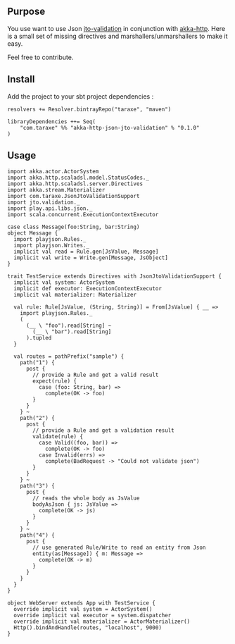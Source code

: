 ## Purpose

You use want to use Json [jto-validation](https://github.com/jto/validation) in conjunction with [akka-http](http://doc.akka.io/docs/akka/2.4.11/scala/http/introduction.html).
Here is a small set of missing directives and marshallers/unmarshallers to make it easy.

Feel free to contribute.

## Install

Add the project to your sbt project dependencies :

```
resolvers += Resolver.bintrayRepo("taraxe", "maven")

libraryDependencies ++= Seq(
    "com.taraxe" %% "akka-http-json-jto-validation" % "0.1.0"
)
```


## Usage

```
import akka.actor.ActorSystem
import akka.http.scaladsl.model.StatusCodes._
import akka.http.scaladsl.server.Directives
import akka.stream.Materializer
import com.taraxe.JsonJtoValidationSupport
import jto.validation._
import play.api.libs.json._
import scala.concurrent.ExecutionContextExecutor

case class Message(foo:String, bar:String)
object Message {
  import playjson.Rules._
  import playjson.Writes._
  implicit val read = Rule.gen[JsValue, Message]
  implicit val write = Write.gen[Message, JsObject]
}

trait TestService extends Directives with JsonJtoValidationSupport {
  implicit val system: ActorSystem
  implicit def executor: ExecutionContextExecutor
  implicit val materializer: Materializer

  val rule: Rule[JsValue, (String, String)] = From[JsValue] { __ =>
    import playjson.Rules._
    (
      (__ \ "foo").read[String] ~
        (__ \ "bar").read[String]
      ).tupled
  }

  val routes = pathPrefix("sample") {
    path("1") {
      post {
        // provide a Rule and get a valid result
        expect(rule) {
          case (foo: String, bar) =>
            complete(OK -> foo)
        }
      }
    } ~
    path("2") {
      post {
        // provide a Rule and get a validation result
        validate(rule) {
          case Valid((foo, bar)) =>
            complete(OK -> foo)
          case Invalid(errs) =>
            complete(BadRequest -> "Could not validate json")
        }
      }
    } ~
    path("3") {
      post {
        // reads the whole body as JsValue
        bodyAsJson { js: JsValue =>
          complete(OK -> js)
        }
      }
    } ~
    path("4") {
      post {
        // use generated Rule/Write to read an entity from Json
        entity(as[Message]) { m: Message =>
          complete(OK -> m)
        }
      }
    }
  }
}

object WebServer extends App with TestService {
  override implicit val system = ActorSystem()
  override implicit val executor = system.dispatcher
  override implicit val materializer = ActorMaterializer()
  Http().bindAndHandle(routes, "localhost", 9000)
}


```
